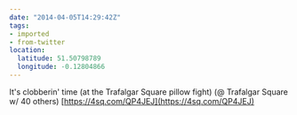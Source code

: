 ```yaml
---
date: "2014-04-05T14:29:42Z"
tags:
- imported
- from-twitter
location:
  latitude: 51.50798789
  longitude: -0.12804866
---
```

It's clobberin' time \(at the Trafalgar Square pillow fight) \(@ Trafalgar Square w/ 40 others) [https://4sq.com/QP4JEJ](https://4sq.com/QP4JEJ)
